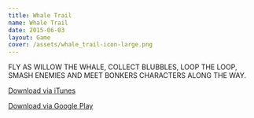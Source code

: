 ```yaml
---
title: Whale Trail
name: Whale Trail
date: 2015-06-03
layout: Game
cover: /assets/whale_trail-icon-large.png
---
```


FLY AS WILLOW THE WHALE, COLLECT BLUBBLES, LOOP THE LOOP, SMASH ENEMIES AND MEET BONKERS CHARACTERS ALONG THE WAY.

[Download via iTunes](https://itunes.apple.com/gb/app/whale-trail/id450163154?mt=8)

[Download via Google Play](https://play.google.com/store/apps/details?id=com.ustwo.whaletrailfrenzy&hl=en_us)
